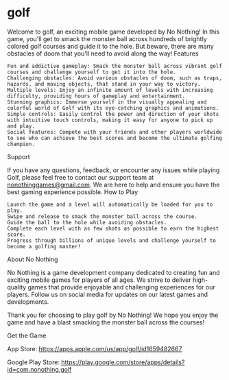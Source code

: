 # golf
Welcome to golf, an exciting mobile game developed by No Nothing! In this game, you'll get to smack the monster ball across hundreds of brightly colored golf courses and guide it to the hole. But beware, there are many obstacles of doom that you'll need to avoid along the way!
Features

    Fun and addictive gameplay: Smack the monster ball across vibrant golf courses and challenge yourself to get it into the hole.
    Challenging obstacles: Avoid various obstacles of doom, such as traps, hazards, and moving objects, that stand in your way to victory.
    Multiple levels: Enjoy an infinite amount of levels with increasing difficulty, providing hours of gameplay and entertainment.
    Stunning graphics: Immerse yourself in the visually appealing and colorful world of Golf with its eye-catching graphics and animations.
    Simple controls: Easily control the power and direction of your shots with intuitive touch controls, making it easy for anyone to pick up and play.
    Social features: Compete with your friends and other players worldwide to see who can achieve the best scores and become the ultimate golfing champion.

Support

If you have any questions, feedback, or encounter any issues while playing Golf, please feel free to contact our support team at nonothinggames@gmail.com. We are here to help and ensure you have the best gaming experience possible.
How to Play

    Launch the game and a level will automatically be loaded for you to play.
    Swipe and release to smack the monster ball across the course.
    Guide the ball to the hole while avoiding obstacles.
    Complete each level with as few shots as possible to earn the highest score.
    Progress through billions of unique levels and challenge yourself to become a golfing master!

About No Nothing

No Nothing is a game development company dedicated to creating fun and exciting mobile games for players of all ages. We strive to deliver high-quality games that provide enjoyable and challenging experiences for our players. Follow us on social media for updates on our latest games and developments.

Thank you for choosing to play golf by No Nothing! We hope you enjoy the game and have a blast smacking the monster ball across the courses!

Get the Game

App Store: https://apps.apple.com/us/app/golf/id1659482667

Google Play Store: https://play.google.com/store/apps/details?id=com.nonothing.golf
